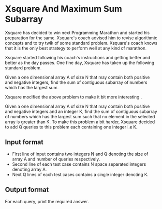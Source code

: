 # Xsquare And Maximum Sum Subarray

Xsquare has decided to win next Programming Marathon and started his preparation for the same. Xsquare's coach advised him to revise algorithmic concepts and to try twik of some standard problem. Xsquare's coach knows that it is the only best strategy to perform well at any kind of marathon.

Xsquare started following his coach's instructions and getting better and better as the day passes. One fine day, Xsquare has taken up the following standard problem.

Given a one dimensional array A of size N that may contain both positive and negative integers, find the sum of contiguous subarray of numbers which has the largest sum.

Xsquare modified the above problem to make it bit more interesting .

Given a one dimensional array A of size N that may contain both positive and negative integers and an integer K, find the sum of contiguous subarray of numbers which has the largest sum such that no element in the selected array is greater than K. To make this problem a bit harder, Xsquare decided to add Q queries to this problem each containing one integer i.e K.

## Input format

- First line of input contains two integers N and Q denoting the size of array A and number of queries respectively.
- Second line of each test case contains N space separated integers denoting array A.
- Next Q lines of each test cases contains a single integer denoting K.

## Output format

For each query, print the required answer.
